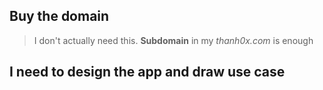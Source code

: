 ## Buy the domain
> I don't actually need this.
> **Subdomain** in my *thanh0x.com*  is enough

## I need to design the app and draw use case
